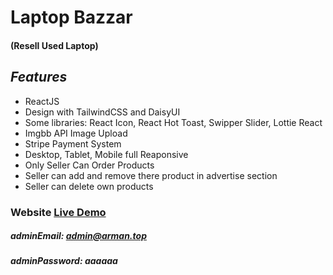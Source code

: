 # Laptop Bazzar 
#### (Resell Used Laptop)
## _Features_

- ReactJS
- Design with TailwindCSS and DaisyUI
- Some libraries: React Icon, React Hot Toast, Swipper Slider, Lottie React
- Imgbb API Image Upload
- Stripe Payment System
- Desktop, Tablet, Mobile full Reaponsive
- Only Seller Can Order Products
- Seller can add and remove there product in advertise section 
- Seller can delete own products

### Website [Live Demo](https://laptop-bazzar.web.app/)


##### adminEmail: admin@arman.top
##### adminPassword: aaaaaa